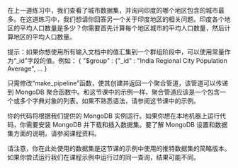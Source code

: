 在上一道练习中，我们查看了城市数据集，并询问印度的哪个地区包含的城市最多。在这道练习中，我们想请你回答另一个关于印度地区的相关问题。印度各个地区的平均人口数量是多少？你需要首先计算每个地区城市的平均人口数量，然后计算地区的平均人口数量。

提示：如果你想使用所有输入文档中的值汇集到一个群组阶段中，可以使用常量作为“_id”字段的值。例如：
{ "$group" : {"_id" : "India Regional City Population Average", ... }

只需修改“make_pipeline”函数，使其创建并返回一个聚合管道，该管道可以传递到 MongoDB 聚合函数中。和这节课中的示例一样，聚合管道应该是一个包含一个或多个字典对象的列表。如果不熟悉语法，请参阅这节课中的示例。

你的代码将根据我们提供的 MongoDB 实例运行。如果你想在本地机器上运行代码，你需要安装 MongoDB 并下载和插入数据集。要了解 MongoDB 设置和数据集方面的说明，请参阅课程资料。

请注意，你在此处使用的数据集是这节课的示例中使用的推特数据集的简略版本。如果你尝试运行我们在课程示例中运行过的同一查询，结果可能不同。
